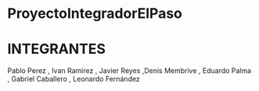 # ProyectoIntegradorElPaso

# INTEGRANTES

Pablo Perez
, Ivan Ramirez 
, Javier Reyes
,Denis Membrive
, Eduardo Palma 
, Gabriel Caballero
, Leonardo Fernández
